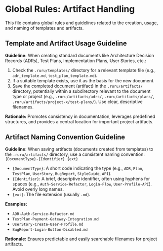 # Global Rules: Artifact Handling

This file contains global rules and guidelines related to the creation, usage, and naming of templates and artifacts.

## Template and Artifact Usage Guideline

**Guideline:** When creating standard documents like Architecture Decision Records (ADRs), Test Plans, Implementation Plans, User Stories, etc.:
1.  Check the `.ruru/templates/` directory for a relevant template file (e.g., `adr_template.md`, `test_plan_template.md`).
2.  If a suitable template exists, use it as the basis for the new document.
3.  Save the completed document (artifact) in the `.ruru/artifacts/` directory, potentially within a subdirectory relevant to the document type or project (e.g., `.ruru/artifacts/adrs/`, `.ruru/artifacts/plans/`, `.ruru/artifacts/project-x/test-plans/`). Use clear, descriptive filenames.

**Rationale:** Promotes consistency in documentation, leverages predefined structures, and provides a central location for important project artifacts.

## Artifact Naming Convention Guideline

**Guideline:** When saving artifacts (documents created from templates) to the `.ruru/artifacts/` directory, use a consistent naming convention:
`{DocumentType}-{Identifier}.{ext}`
*   `{DocumentType}`: A short code indicating the type (e.g., `ADR`, `Plan`, `TestPlan`, `UserStory`, `BugReport`, `StyleGuide`, `API`).
*   `{Identifier}`: A brief, descriptive identifier, often using hyphens for spaces (e.g., `Auth-Service-Refactor`, `Login-Flow`, `User-Profile-API`). Avoid overly long names.
*   `{ext}`: The file extension (usually `.md`).

**Examples:**
*   `ADR-Auth-Service-Refactor.md`
*   `TestPlan-Payment-Gateway-Integration.md`
*   `UserStory-Create-User-Profile.md`
*   `BugReport-Login-Button-Disabled.md`

**Rationale:** Ensures predictable and easily searchable filenames for project artifacts.